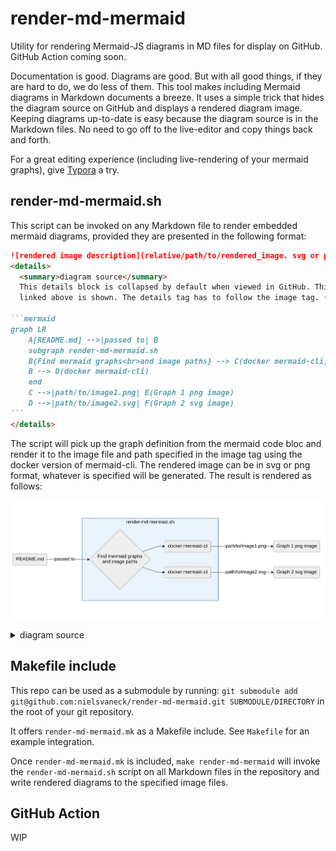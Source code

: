 # render-md-mermaid

Utility for rendering Mermaid-JS diagrams in MD files for display on GitHub. GitHub Action coming soon.

Documentation is good. Diagrams are good. But with all good things, if they are hard to do, we do less of them. This tool makes including Mermaid diagrams in Markdown documents a breeze. It uses a simple trick that hides the diagram source on GitHub and displays a rendered diagram image. Keeping diagrams up-to-date is easy because the diagram source is in the Markdown files. No need to go off to the live-editor and copy things back and forth.

For a great editing experience (including live-rendering of your mermaid graphs), give [Typora](https://typora.io) a try.

## render-md-mermaid.sh

This script can be invoked on any Markdown file to render embedded mermaid diagrams, provided they are presented in the following format:

~~~markdown
![rendered image description](relative/path/to/rendered_image. svg or png )
<details>
  <summary>diagram source</summary>
  This details block is collapsed by default when viewed in GitHub. This hides the mermaid graph definition, while the rendered image
  linked above is shown. The details tag has to follow the image tag. (newlines allowed)

```mermaid
graph LR
    A[README.md] -->|passed to| B
    subgraph render-md-mermaid.sh
    B{Find mermaid graphs<br>and image paths} --> C(docker mermaid-cli)
    B --> D(docker mermaid-cli)
    end
    C -->|path/to/image1.png| E(Graph 1 png image)
    D -->|path/to/image2.svg| F(Graph 2 svg image)
```
</details>
~~~

The script will pick up the graph definition from the mermaid code bloc and render it to the image file and path specified in the
image tag using the docker version of mermaid-cli. The rendered image can be in svg or png format, whatever is specified will be generated. The result is rendered as follows:

![rendered image description](relative/path/to/rendered_image.png)
<details>
  <summary>diagram source</summary>
  This details block is collapsed by default when viewed in GitHub. This hides the mermaid graph definition, while the rendered image
  linked above is shown. The details tag has to follow the image tag. (newlines allowed)

```mermaid
graph LR
    A[README.md] -->|passed to| B
    subgraph render-md-mermaid.sh
    B{Find mermaid graphs<br>and image paths} --> C(docker mermaid-cli)
    B --> D(docker mermaid-cli)
    end
    C -->|path/to/image1.png| E(Graph 1 png image)
    D -->|path/to/image2.svg| F(Graph 2 svg image)
```

</details>

## Makefile include

This repo can be used as a submodule by running: `git submodule add git@github.com:nielsvaneck/render-md-mermaid.git SUBMODULE/DIRECTORY` in the root of your git repository.

It offers `render-md-mermaid.mk` as a Makefile include. See `Makefile` for an example integration.

Once `render-md-mermaid.mk` is included, `make render-md-mermaid` will invoke the `render-md-mermaid.sh` script on all Markdown files in the repository and write rendered diagrams to the specified image files.

## GitHub Action

WIP
